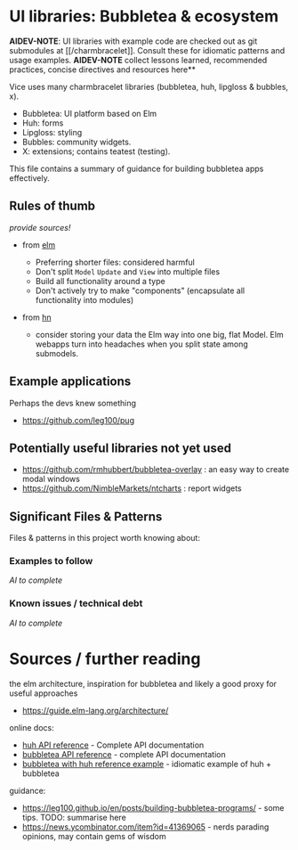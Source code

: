# UI libraries: Bubbletea & ecosystem

**AIDEV-NOTE**: UI libraries with example code are checked out as git submodules at [[/charmbracelet]]. Consult these for idiomatic patterns and usage examples.
**AIDEV-NOTE** collect lessons learned, recommended practices, concise directives and resources here**

Vice uses many charmbracelet libraries (bubbletea, huh, lipgloss & bubbles, x). 
- Bubbletea: UI platform based on Elm
- Huh: forms
- Lipgloss: styling
- Bubbles: community widgets.
- X: extensions; contains teatest (testing).

This file contains a summary of guidance for building bubbletea apps effectively.

## Rules of thumb

*provide sources!*

- from [elm](https://guide.elm-lang.org/webapps/structure)
  - Preferring shorter files: considered harmful
  - Don't split `Model` `Update` and `View` into multiple files
  - Build all functionality around a type 
  - Don't actively try to make "components" (encapsulate all functionality into modules) 

- from [hn](https://news.ycombinator.com/item?id=41369065)
  - consider storing your data the Elm way into one big, flat Model. Elm
    webapps turn into headaches when you split state among submodels.


## Example applications

Perhaps the devs knew something
- https://github.com/leg100/pug

## Potentially useful libraries not yet used

- https://github.com/rmhubbert/bubbletea-overlay : an easy way to create modal windows
- https://github.com/NimbleMarkets/ntcharts : report widgets

## Significant Files & Patterns

Files & patterns in this project worth knowing about:

### Examples to follow

*AI to complete*
### Known issues / technical debt
*AI to complete*

# Sources / further reading

the elm architecture, inspiration for bubbletea and likely a good proxy for useful approaches
- https://guide.elm-lang.org/architecture/

online docs:
- [huh API reference](https://pkg.go.dev/github.com/charmbracelet/huh) - Complete API documentation
- [bubbletea API reference](https://pkg.go.dev/github.com/charmbracelet/bubbletea) - complete API documentation
- [bubbletea with huh reference example](https://github.com/charmbracelet/huh/blob/main/examples/bubbletea/main.go) - idiomatic example of huh + bubbletea

guidance:
- https://leg100.github.io/en/posts/building-bubbletea-programs/ - some tips. TODO: summarise here
- https://news.ycombinator.com/item?id=41369065 - nerds parading opinions, may contain gems of wisdom
